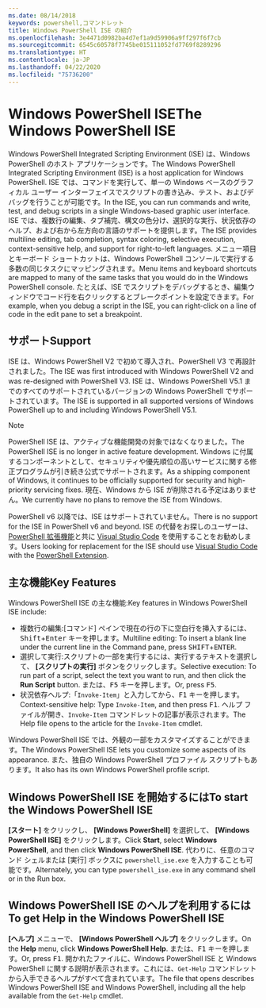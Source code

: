 ```yaml
---
ms.date: 08/14/2018
keywords: powershell,コマンドレット
title: Windows PowerShell ISE の紹介
ms.openlocfilehash: 3e4471d0982ba4d7ef1a9d59906a9ff297f6f7cb
ms.sourcegitcommit: 6545c60578f7745be015111052fd7769f8289296
ms.translationtype: HT
ms.contentlocale: ja-JP
ms.lasthandoff: 04/22/2020
ms.locfileid: "75736200"
---
```

# <a name="the-windows-powershell-ise"></a><span data-ttu-id="8786c-103">Windows PowerShell ISE</span><span class="sxs-lookup"><span data-stu-id="8786c-103">The Windows PowerShell ISE</span></span>

<span data-ttu-id="8786c-104">Windows PowerShell Integrated Scripting Environment (ISE) は、Windows PowerShell のホスト アプリケーションです。</span><span class="sxs-lookup"><span data-stu-id="8786c-104">The Windows PowerShell Integrated Scripting Environment (ISE) is a host application for Windows PowerShell.</span></span> <span data-ttu-id="8786c-105">ISE では、コマンドを実行して、単一の Windows ベースのグラフィカル ユーザー インターフェイスでスクリプトの書き込み、テスト、およびデバッグを行うことが可能です。</span><span class="sxs-lookup"><span data-stu-id="8786c-105">In the ISE, you can run commands and write, test, and debug scripts in a single Windows-based graphic user interface.</span></span> <span data-ttu-id="8786c-106">ISE では、複数行の編集、タブ補完、構文の色分け、選択的な実行、状況依存のヘルプ、および右から左方向の言語のサポートを提供します。</span><span class="sxs-lookup"><span data-stu-id="8786c-106">The ISE provides multiline editing, tab completion, syntax coloring, selective execution, context-sensitive help, and support for right-to-left languages.</span></span> <span data-ttu-id="8786c-107">メニュー項目とキーボード ショートカットは、Windows PowerShell コンソールで実行する多数の同じタスクにマッピングされます。</span><span class="sxs-lookup"><span data-stu-id="8786c-107">Menu items and keyboard shortcuts are mapped to many of the same tasks that you would do in the Windows PowerShell console.</span></span> <span data-ttu-id="8786c-108">たとえば、ISE でスクリプトをデバッグするとき、編集ウィンドウでコード行を右クリックするとブレークポイントを設定できます。</span><span class="sxs-lookup"><span data-stu-id="8786c-108">For example, when you debug a script in the ISE, you can right-click on a line of code in the edit pane to set a breakpoint.</span></span>

## <a name="support"></a><span data-ttu-id="8786c-109">サポート</span><span class="sxs-lookup"><span data-stu-id="8786c-109">Support</span></span>

<span data-ttu-id="8786c-110">ISE は、Windows PowerShell V2 で初めて導入され、PowerShell V3 で再設計されました。</span><span class="sxs-lookup"><span data-stu-id="8786c-110">The ISE was first introduced with Windows PowerShell V2 and was re-designed with PowerShell V3.</span></span> <span data-ttu-id="8786c-111">ISE は、Windows PowerShell V5.1 までのすべてのサポートされているバージョンの Windows PowerShell でサポートされています。</span><span class="sxs-lookup"><span data-stu-id="8786c-111">The ISE is supported in all supported versions of Windows PowerShell up to and including Windows PowerShell V5.1.</span></span>

> [!NOTE]
> <span data-ttu-id="8786c-112">PowerShell ISE は、アクティブな機能開発の対象ではなくなりました。</span><span class="sxs-lookup"><span data-stu-id="8786c-112">The PowerShell ISE is no longer in active feature development.</span></span> <span data-ttu-id="8786c-113">Windows に付属するコンポーネントとして、セキュリティや優先順位の高いサービスに関する修正プログラムが引き続き公式でサポートされます。</span><span class="sxs-lookup"><span data-stu-id="8786c-113">As a shipping component of Windows, it continues to be officially supported for security and high-priority servicing fixes.</span></span>
> <span data-ttu-id="8786c-114">現在、Windows から ISE が削除される予定はありません。</span><span class="sxs-lookup"><span data-stu-id="8786c-114">We currently have no plans to remove the ISE from Windows.</span></span>
>
> <span data-ttu-id="8786c-115">PowerShell v6 以降では、ISE はサポートされていません。</span><span class="sxs-lookup"><span data-stu-id="8786c-115">There is no support for the ISE in PowerShell v6 and beyond.</span></span> <span data-ttu-id="8786c-116">ISE の代替をお探しのユーザーは、[PowerShell 拡張機能](https://marketplace.visualstudio.com/items?itemName=ms-vscode.PowerShell)と共に [Visual Studio Code](https://code.visualstudio.com/) を使用することをお勧めします。</span><span class="sxs-lookup"><span data-stu-id="8786c-116">Users looking for replacement for the ISE should use [Visual Studio Code](https://code.visualstudio.com/) with the [PowerShell Extension](https://marketplace.visualstudio.com/items?itemName=ms-vscode.PowerShell).</span></span>

## <a name="key-features"></a><span data-ttu-id="8786c-117">主な機能</span><span class="sxs-lookup"><span data-stu-id="8786c-117">Key Features</span></span>

<span data-ttu-id="8786c-118">Windows PowerShell ISE の主な機能:</span><span class="sxs-lookup"><span data-stu-id="8786c-118">Key features in Windows PowerShell ISE include:</span></span>

- <span data-ttu-id="8786c-119">複数行の編集:[コマンド] ペインで現在の行の下に空白行を挿入するには、<kbd>Shift</kbd>+<kbd>Enter</kbd> キーを押します。</span><span class="sxs-lookup"><span data-stu-id="8786c-119">Multiline editing: To insert a blank line under the current line in the Command pane, press <kbd>SHIFT</kbd>+<kbd>ENTER</kbd>.</span></span>
- <span data-ttu-id="8786c-120">選択して実行:スクリプトの一部を実行するには、実行するテキストを選択して、 **[スクリプトの実行]** ボタンをクリックします。</span><span class="sxs-lookup"><span data-stu-id="8786c-120">Selective execution: To run part of a script, select the text you want to run, and then click the **Run Script** button.</span></span> <span data-ttu-id="8786c-121">または、<kbd>F5</kbd> キーを押します。</span><span class="sxs-lookup"><span data-stu-id="8786c-121">Or, press <kbd>F5</kbd>.</span></span>
- <span data-ttu-id="8786c-122">状況依存ヘルプ:「`Invoke-Item`」と入力してから、<kbd>F1</kbd> キーを押します。</span><span class="sxs-lookup"><span data-stu-id="8786c-122">Context-sensitive help: Type `Invoke-Item`, and then press <kbd>F1</kbd>.</span></span> <span data-ttu-id="8786c-123">ヘルプ ファイルが開き、`Invoke-Item` コマンドレットの記事が表示されます。</span><span class="sxs-lookup"><span data-stu-id="8786c-123">The Help file opens to the article for the `Invoke-Item` cmdlet.</span></span>

<span data-ttu-id="8786c-124">Windows PowerShell ISE では、外観の一部をカスタマイズすることができます。</span><span class="sxs-lookup"><span data-stu-id="8786c-124">The Windows PowerShell ISE lets you customize some aspects of its appearance.</span></span> <span data-ttu-id="8786c-125">また、独自の Windows PowerShell プロファイル スクリプトもあります。</span><span class="sxs-lookup"><span data-stu-id="8786c-125">It also has its own Windows PowerShell profile script.</span></span>

## <a name="to-start-the-windows-powershell-ise"></a><span data-ttu-id="8786c-126">Windows PowerShell ISE を開始するには</span><span class="sxs-lookup"><span data-stu-id="8786c-126">To start the Windows PowerShell ISE</span></span>

<span data-ttu-id="8786c-127">**[スタート]** をクリックし、 **[Windows PowerShell]** を選択して、 **[Windows PowerShell ISE]** をクリックします。</span><span class="sxs-lookup"><span data-stu-id="8786c-127">Click **Start**, select **Windows PowerShell**, and then click **Windows PowerShell ISE**.</span></span>
<span data-ttu-id="8786c-128">代わりに、任意のコマンド シェルまたは [実行] ボックスに `powershell_ise.exe` を入力することも可能です。</span><span class="sxs-lookup"><span data-stu-id="8786c-128">Alternately, you can type `powershell_ise.exe` in any command shell or in the Run box.</span></span>

## <a name="to-get-help-in-the-windows-powershell-ise"></a><span data-ttu-id="8786c-129">Windows PowerShell ISE のヘルプを利用するには</span><span class="sxs-lookup"><span data-stu-id="8786c-129">To get Help in the Windows PowerShell ISE</span></span>

<span data-ttu-id="8786c-130">**[ヘルプ]** メニューで、 **[Windows PowerShell ヘルプ]** をクリックします。</span><span class="sxs-lookup"><span data-stu-id="8786c-130">On the **Help** menu, click **Windows PowerShell Help**.</span></span> <span data-ttu-id="8786c-131">または、<kbd>F1</kbd> キーを押します。</span><span class="sxs-lookup"><span data-stu-id="8786c-131">Or, press <kbd>F1</kbd>.</span></span> <span data-ttu-id="8786c-132">開かれたファイルに、Windows PowerShell ISE と Windows PowerShell に関する説明が表示されます。これには、`Get-Help` コマンドレットから入手できるヘルプがすべて含まれています。</span><span class="sxs-lookup"><span data-stu-id="8786c-132">The file that opens describes Windows PowerShell ISE and Windows PowerShell, including all the help available from the `Get-Help` cmdlet.</span></span>
